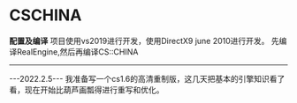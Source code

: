 # CSCHINA
****配置及编译****
项目使用vs2019进行开发，使用DirectX9 june 2010进行开发。
先编译RealEngine,然后再编译CS::CHINA
*****************

---2022.2.5---
我准备写一个cs1.6的高清重制版，这几天把基本的引擎知识看了看，现在开始比葫芦画瓢得进行重写和优化。
